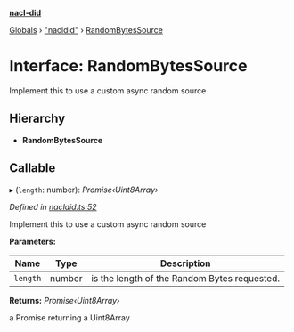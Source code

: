 **[nacl-did](../README.md)**

[Globals](../globals.md) › ["nacldid"](../modules/_nacldid_.md) › [RandomBytesSource](_nacldid_.randombytessource.md)

# Interface: RandomBytesSource

Implement this to use a custom async random source

## Hierarchy

* **RandomBytesSource**

## Callable

▸ (`length`: number): *Promise‹Uint8Array›*

*Defined in [nacldid.ts:52](https://github.com/uport-project/nacl-did/blob/c90edba/src/nacldid.ts#L52)*

Implement this to use a custom async random source

**Parameters:**

Name | Type | Description |
------ | ------ | ------ |
`length` | number | is the length of the Random Bytes requested. |

**Returns:** *Promise‹Uint8Array›*

a Promise returning a Uint8Array